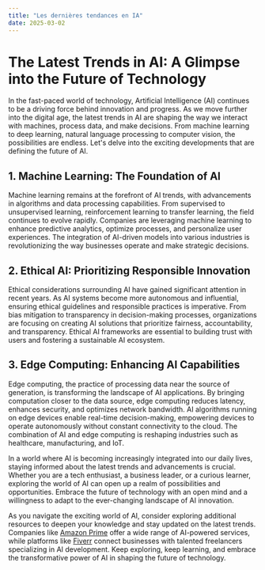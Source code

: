 ```yaml
---
title: "Les dernières tendances en IA"
date: 2025-03-02
---
```


# **The Latest Trends in AI: A Glimpse into the Future of Technology**

In the fast-paced world of technology, Artificial Intelligence (AI) continues to be a driving force behind innovation and progress. As we move further into the digital age, the latest trends in AI are shaping the way we interact with machines, process data, and make decisions. From machine learning to deep learning, natural language processing to computer vision, the possibilities are endless. Let's delve into the exciting developments that are defining the future of AI.

## **1. Machine Learning: The Foundation of AI**

Machine learning remains at the forefront of AI trends, with advancements in algorithms and data processing capabilities. From supervised to unsupervised learning, reinforcement learning to transfer learning, the field continues to evolve rapidly. Companies are leveraging machine learning to enhance predictive analytics, optimize processes, and personalize user experiences. The integration of AI-driven models into various industries is revolutionizing the way businesses operate and make strategic decisions.

## **2. Ethical AI: Prioritizing Responsible Innovation**

Ethical considerations surrounding AI have gained significant attention in recent years. As AI systems become more autonomous and influential, ensuring ethical guidelines and responsible practices is imperative. From bias mitigation to transparency in decision-making processes, organizations are focusing on creating AI solutions that prioritize fairness, accountability, and transparency. Ethical AI frameworks are essential to building trust with users and fostering a sustainable AI ecosystem.

## **3. Edge Computing: Enhancing AI Capabilities**

Edge computing, the practice of processing data near the source of generation, is transforming the landscape of AI applications. By bringing computation closer to the data source, edge computing reduces latency, enhances security, and optimizes network bandwidth. AI algorithms running on edge devices enable real-time decision-making, empowering devices to operate autonomously without constant connectivity to the cloud. The combination of AI and edge computing is reshaping industries such as healthcare, manufacturing, and IoT.

In a world where AI is becoming increasingly integrated into our daily lives, staying informed about the latest trends and advancements is crucial. Whether you are a tech enthusiast, a business leader, or a curious learner, exploring the world of AI can open up a realm of possibilities and opportunities. Embrace the future of technology with an open mind and a willingness to adapt to the ever-changing landscape of AI innovation.

As you navigate the exciting world of AI, consider exploring additional resources to deepen your knowledge and stay updated on the latest trends. Companies like [Amazon Prime](https://www.amazon.fr/amazonprime?_encoding=UTF8&primeCampaignId=prime_assoc_ft&tag=zenzen0d-21France) offer a wide range of AI-powered services, while platforms like [Fiverr](https://go.fiverr.com/visit/?bta=1071918&brand=fiverrmarketplace) connect businesses with talented freelancers specializing in AI development. Keep exploring, keep learning, and embrace the transformative power of AI in shaping the future of technology.